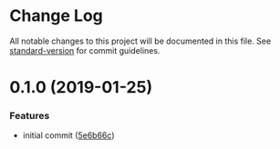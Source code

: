# Change Log

All notable changes to this project will be documented in this file. See [standard-version](https://github.com/conventional-changelog/standard-version) for commit guidelines.

<a name="0.1.0"></a>
# 0.1.0 (2019-01-25)


### Features

* initial commit ([5e6b66c](https://github.com/angeloashmore/gatsby-plugin-react-axe/commit/5e6b66c))
